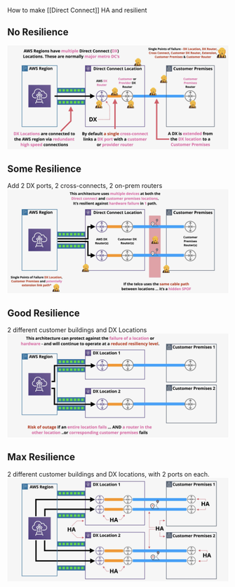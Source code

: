 How to make [[Direct Connect]] HA and resilient
## No Resilience
![Pasted image 20250608212600.png](_atts/Pasted%20image%2020250608212600.png)

## Some Resilience
Add 2 DX ports, 2 cross-connects, 2 on-prem routers
![Pasted image 20250608212914.png](_atts/Pasted%20image%2020250608212914.png)

## Good Resilience
2 different customer buildings and DX Locations
![Pasted image 20250608213115.png](_atts/Pasted%20image%2020250608213115.png)

## Max Resilience
2 different customer buildings and DX locations, with 2 ports on each.
![Pasted image 20250608213321.png](_atts/Pasted%20image%2020250608213321.png)